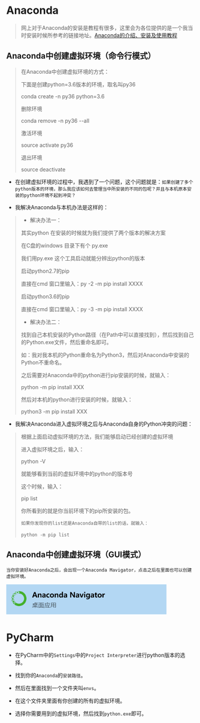 # Anaconda

> 网上对于Anaconda的安装是教程有很多，这里会为各位提供的是一个我当时安装时候所参考的链接地址。[Anaconda的介绍、安装及使用教程](https://zhuanlan.zhihu.com/p/32925500)

## Anaconda中创建虚拟环境（命令行模式）

> 在Anaconda中创建虚拟环境的方式：
>
> 下面是创建python=3.6版本的环境，取名叫py36
>
> conda create -n py36 python=3.6
>
>删除环境
>
>conda remove -n py36 --all
>
>激活环境
>
>source activate py36
>
>退出环境
>
>source deactivate

+ 在创建虚拟环境的过程中，我遇到了一个问题，这个问题就是：`如果创建了多个python版本的环境，那么我应该如何去管理当中所安装的不同的包呢？并且与本机原本安装的python环境不起到冲突？`

+ 我解决Anaconda与本机办法是这样的：
>+ 解决办法一：
>
>其实python 在安装的时候就为我们提供了两个版本的解决方案
>
>在C盘的windows 目录下有个 py.exe
>
>我们用py.exe 这个工具启动就能分辨出python的版本
>
>启动python2.7的pip
>
>直接在cmd 窗口里输入：py -2 -m pip install XXXX
>
>启动python3.6的pip
>
>直接在cmd 窗口里输入：py -3 -m pip install XXXX
>
>+ 解决办法二：
>
>找到自己本机安装的Python路径（在Path中可以直接找到），然后找到自己的Python.exe文件，然后重命名即可。
>
>如：我对我本机的Python重命名为Python3，然后对Anaconda中安装的Python不重命名。
>
>之后需要对Anaconda中的python进行pip安装的时候，就输入：
>
>python -m pip install XXX
>
>然后对本机的python进行安装的时候，就输入：
>
>python3 -m pip install XXX

+ 我解决Anaconda进入虚拟环境之后与Anaconda自身的Python冲突的问题：
>
>根据上面启动虚拟环境的方法，我们能够启动已经创建的虚拟环境
>
>进入虚拟环境之后，输入：
>
>python -V
>
>就能够看到当前的虚拟环境中的python的版本号
>
>这个时候，输入：
>
>pip list
>
>你所看到的就是你当前环境下的pip所安装的包。
>
>`如果你发现你的list还是Anaconda自带的list的话，就输入：`
>
>`python -m pip list`

## Anaconda中创建虚拟环境（GUI模式）

`当你安装好Anaconda之后，会出现一个Anaconda Mavigator，点击之后在里面也可以创建虚拟环境。`

![AnacondaMavigator](./image/AnacondaMavigator.png)

# PyCharm

+ 在PyCharm中的`Settings`中的`Project Interpreter`进行python版本的选择。

+ 找到你的`Anaconda`的`安装路径`。

+ 然后在里面找到一个文件夹叫`envs`。

+ 在这个文件夹里面有你创建的所有的虚拟环境。

+ 选择你需要用到的虚拟环境，然后找到`python.exe`即可。
